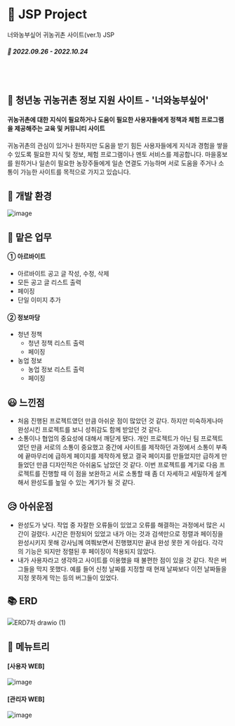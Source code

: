 # 🌾 JSP Project
너와농부싶어 귀농귀촌 사이트(ver.1) JSP
##### 📆 2022.09.26 - 2022.10.24

<br><br>

## 📢 청년농 귀농귀촌 정보 지원 사이트 - '너와농부싶어'
#### 귀농귀촌에 대한 지식이 필요하거나 도움이 필요한 사용자들에게 정책과 체험 프로그램을 제공해주는 교육 및 커뮤니티 사이트
귀농귀촌의 관심이 있거나 원하지만 도움을 받기 힘든 사용자들에게 지식과 경험을 쌓을 수 있도록 필요한 지식 및 정보, 체험 프로그램이나 멘토 서비스를 제공합니다.
마을홍보를 원하거나 일손이 필요한 농장주들에게 일손 연결도 가능하며 서로 도움을 주거나 소통이 가능한 사이트를 목적으로 가지고 있습니다.

## 🔧 개발 환경
![image](https://user-images.githubusercontent.com/109490411/210188309-b5db3fe4-7ffa-4365-a051-1bc69b9021c4.png)


## 📌 맡은 업무

#### ① 아르바이트
- 아르바이트 공고 글 작성, 수정, 삭제
- 모든 공고 글 리스트 출력
- 페이징
- 단일 이미지 추가
    
#### ② 정보마당
- 청년 정책
    - 청년 정책 리스트 출력
    - 페이징
- 농업 정보
    - 농업 정보 리스트 출력
    - 페이징
  

## 😃 느낀점
- 처음 진행된 프로젝트였던 만큼 아쉬운 점이 많았던 것 같다.
하지만 미숙하게나마 완성시킨 프로젝트를 보니 성취감도 함께 받았던 것 같다.
- 소통이나 협업의 중요성에 대해서 깨닫게 됐다.
개인 프로젝트가 아닌 팀 프로젝트였던 만큼 서로의 소통이 중요했고 중간에 사이트를 제작하던 과정에서 소통이 부족에 끝마무리에 급하게 페이지를 제작하게 됐고
결국 페이지를 만들었지만 급하게 만들었던 만큼 디자인적은 아쉬움도 남았던 것 같다.
이번 프로젝트를 계기로 다음 프로젝트를 진행할 때 이 점을 보완하고 서로 소통할 때 좀 더 자세하고 세밀하게 설계해서 완성도를 높일 수 있는 계기가 될 것 같다.


## 😥 아쉬운점
- 완성도가 낮다.
작업 중 자잘한 오류들이 있었고 오류를 해결하는 과정에서 많은 시간이 걸렸다. 시간은 한정되어 있었고 내가 아는 것과 검색만으로 정렬과 페이징을 완성시키지 못해 강사님께 여쭤보면서 진행했지만 끝내 완성 못한 게 아쉽다. 각각의 기능은 되지만 정렬된 후 페이징이 적용되지 않았다.
- 내가 사용자라고 생각하고 사이트를 이용했을 때 불편한 점이 있을 것 같다.
작은 버그들을 막지 못했다. 예를 들어 신청 날짜를 지정할 때 현재 날짜보다 이전 날짜들을 지정 못하게 막는 등의 버그들이 있었다.


## 📚 ERD
![ERD7차 drawio (1)](https://user-images.githubusercontent.com/109490411/210188227-3200dd65-8424-4c21-9bc3-648600c1137f.png)


## 👀 메뉴트리
#### [사용자 WEB]
![image](https://user-images.githubusercontent.com/109490411/210188255-5f56a463-78e8-49ed-b611-1201501edf4b.png)


#### [관리자 WEB]
![image](https://user-images.githubusercontent.com/109490411/210188258-fa227bb2-5c8d-44f9-bf86-2458fc7aecb6.png)

